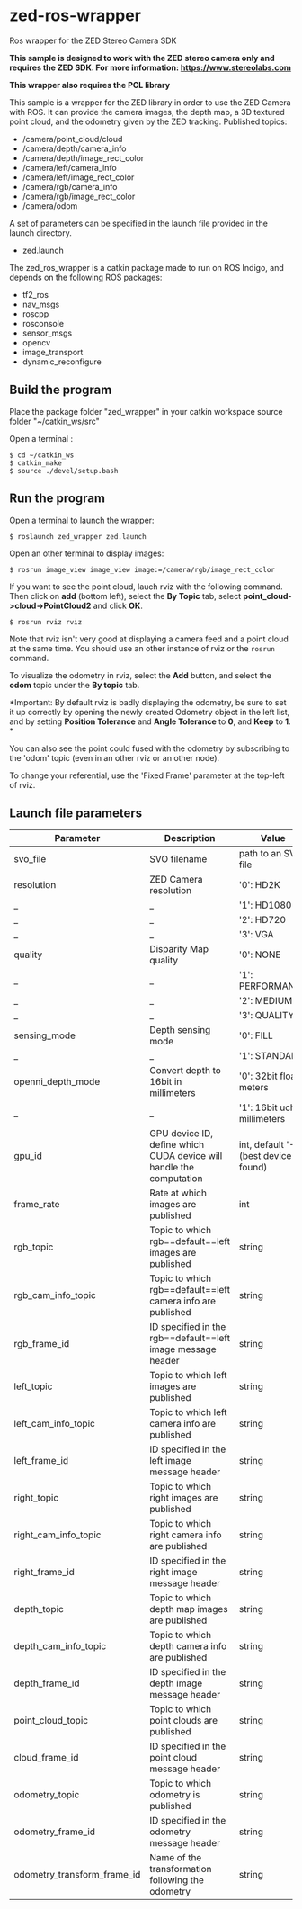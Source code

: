# zed-ros-wrapper
Ros wrapper for the ZED Stereo Camera SDK

**This sample is designed to work with the ZED stereo camera only and requires the ZED SDK. For more information: https://www.stereolabs.com**

**This wrapper also requires the PCL library**

This sample is a wrapper for the ZED library in order to use the ZED Camera with ROS. It can provide the camera images, the depth map, a 3D textured point cloud, and the odometry given by the ZED tracking.
Published topics:

   - /camera/point_cloud/cloud
   - /camera/depth/camera_info
   - /camera/depth/image_rect_color
   - /camera/left/camera_info
   - /camera/left/image_rect_color
   - /camera/rgb/camera_info
   - /camera/rgb/image_rect_color
   - /camera/odom

A set of parameters can be specified in the launch file provided in the launch directory.

   - zed.launch

The zed_ros_wrapper is a catkin package made to run on ROS Indigo, and depends
on the following ROS packages:

   - tf2_ros
   - nav_msgs
   - roscpp
   - rosconsole
   - sensor_msgs
   - opencv
   - image_transport
   - dynamic_reconfigure

## Build the program

Place the package folder "zed_wrapper" in your catkin workspace source folder "~/catkin_ws/src"

Open a terminal :

    $ cd ~/catkin_ws
    $ catkin_make
    $ source ./devel/setup.bash


## Run the program

   Open a terminal to launch the wrapper:

   	$ roslaunch zed_wrapper zed.launch

   Open an other terminal to display images:

   	$ rosrun image_view image_view image:=/camera/rgb/image_rect_color

   If you want to see the point cloud, lauch rviz with the following command. Then click on **add** (bottom left), select the **By Topic** tab, select **point_cloud->cloud->PointCloud2** and click **OK**.

   	$ rosrun rviz rviz

   Note that rviz isn't very good at displaying a camera feed and a point cloud at the same time. You should use an other instance of rviz or the `rosrun` command.

   To visualize the odometry in rviz, select the **Add** button, and select the **odom** topic under the **By topic** tab.

   *Important: By default rviz is badly displaying the odometry, be sure to set it up correctly by opening the newly created Odometry object in the left list, and by setting **Position Tolerance** and **Angle Tolerance** to **0**, and **Keep** to **1**. *

   You can also see the point could fused with the odometry by subscribing to the 'odom' topic (even in an other rviz or an other node).

   To change your referential, use the 'Fixed Frame' parameter at the top-left of rviz.

## Launch file parameters

 Parameter                    |           Description                                       |              Value          
------------------------------|-------------------------------------------------------------|-------------------------    
 svo_file                     | SVO filename                                                | path to an SVO file         
 resolution                   | ZED Camera resolution                                       | '0': HD2K                   
 _                            | _                                                           | '1': HD1080                 
 _                            | _                                                           | '2': HD720                  
 _                            | _                                                           | '3': VGA                    
 quality                      | Disparity Map quality                                       | '0': NONE                   
 _                            | _                                                           | '1': PERFORMANCE            
 _                            | _                                                           | '2': MEDIUM                 
 _                            | _                                                           | '3': QUALITY                
 sensing_mode                 | Depth sensing mode                                          | '0': FILL                   
 _                            | _                                                           | '1': STANDARD               
 openni_depth_mode            | Convert depth to 16bit in millimeters                       | '0': 32bit float meters     
 _                            | _                                                           | '1': 16bit uchar millimeters
 gpu_id            | GPU device ID, define which CUDA device will handle the computation                       | int, default '-1' (best device found)
 frame_rate                   | Rate at which images are published                          | int                         
 rgb_topic                    | Topic to which rgb==default==left images are published      | string                      
 rgb_cam_info_topic           | Topic to which rgb==default==left camera info are published | string                      
 rgb_frame_id                 | ID specified in the rgb==default==left image message header | string                      
 left_topic                   | Topic to which left images are published                    | string                      
 left_cam_info_topic          | Topic to which left camera info are published               | string                      
 left_frame_id                | ID specified in the left image message header               | string                      
 right_topic                  | Topic to which right images are published                   | string                      
 right_cam_info_topic         | Topic to which right camera info are published              | string                      
 right_frame_id               | ID specified in the right image message header              | string                      
 depth_topic                  | Topic to which depth map images are published               | string                      
 depth_cam_info_topic         | Topic to which depth camera info are published              | string                      
 depth_frame_id               | ID specified in the depth image message header              | string                      
 point_cloud_topic            | Topic to which point clouds are published                   | string                      
 cloud_frame_id               | ID specified in the point cloud message header              | string                      
 odometry_topic               | Topic to which odometry is published                        | string                      
 odometry_frame_id            | ID specified in the odometry message header                 | string                      
 odometry_transform_frame_id  | Name of the transformation following the odometry           | string                      
